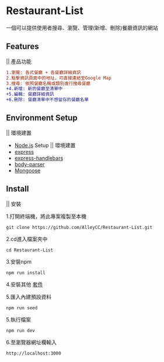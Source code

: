  # Restaurant-List 
 一個可以提供使用者搜尋、瀏覽、管理(新增、刪除)餐廳資訊的網站
 
 ## Features 
 || 產品功能

```diff    
1.瀏覽: 各式餐廳 + 各餐廳詳細資訊
2.點擊資訊頁面中的地址，可直接連結至Google Map       
3.搜尋: 依照餐廳名稱或類別進行搜尋餐廳
+4.新增: 新的餐廳至清單中
+5.編輯: 餐廳詳細資訊
+6.刪除: 餐廳清單中不想留存的餐廳名單
```               


 
 ## Environment Setup
 || 環境建置
 - [Node.js](https://nodejs.org/en/) Setup || 環境建置
 - [express](https://www.npmjs.com/package/express)
 - [express-handlebars](https://www.npmjs.com/package/express-handlebars)
 - [body-parser](https://www.npmjs.com/package/body-parser)
 - [Mongoose](https://mongoosejs.com/docs/)

 ## Install 
 || 安裝  
 
 1.打開終端機，將此專案複製至本機
 ```
 git clone https://github.com/AlleyCC/Restaurant-List.git
 ```
 2.cd進入檔案夾中
 ```
 cd Restaurant-List
 ```
 3.安裝npm
 ```
 npm run install
 ```
 4.安裝其他 [套件](#environment-setup)
 
 5.匯入內建預設資料
 ```
 npm run seed
 ```
 5.執行檔案
 ```
 npm run dev
 ```
 6.至瀏覽器網址欄輸入
 ```
 http://localhost:3000
 ```
